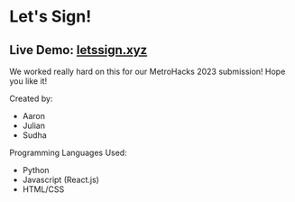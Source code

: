 # Let's Sign!

## Live Demo: [letssign.xyz](https://letssign.xyz)

We worked really hard on this for our MetroHacks 2023 submission!
Hope you like it!

Created by:
- Aaron
- Julian
- Sudha

Programming Languages Used:
- Python
- Javascript (React.js)
- HTML/CSS
